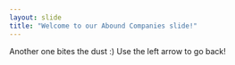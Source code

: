```yaml
---
layout: slide
title: "Welcome to our Abound Companies slide!"
---
```

Another one bites the dust :)
Use the left arrow to go back!
